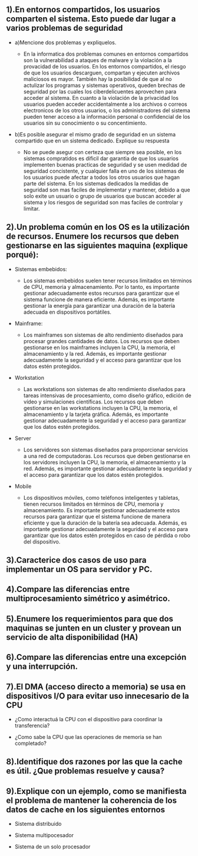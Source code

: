 ## 1).En entornos compartidos, los usuarios comparten el sistema. Esto puede dar lugar a varios problemas de seguridad

* a)Mencione dos problemas y expliquelos.

  * En la informatica dos problemas comunes en entornos compartidos son la vulnerabilidad a ataques de malware y la violación a la provacidad de los usuarios.
  En los entornos compartidos, el riesgo de que los usuarios descarguen, compartan y ejecuten archivos maliciosos es mayor. También hay la posibilidad de que al no actulizar los programas y sistemas operativos, queden brechas de seguridad por las cuales los ciberdelicuentes aprovechen para acceder al sistema.
  En cuanto a la violación de la privacidad los usuarios pueden acceder accidentalmente a los archivos o correos electronicos de los otros usuarios, o los administradores del sistema pueden tener acceso a la información personal o confidencial de los usuarios sin su conocimiento o su concentimiento.
 
* b)Es posible asegurar el mismo grado de seguridad en un sistema compartido que en un sistema dedicado. Explique su respuesta

  * No se puede asegur con certeza que siempre sea posible, en los sistemas compratidos es dificil dar garantia de que los usuarios implementen buenas practicas de seguridad y se usen medidad de seguridad concistente, y cualquier falla en uno de los sistemas de los usuarios puede afectar a todos los otros usuarios que hagan parte del sistema.
  En los sistemas dedicados la medidas de seguridad son mas faciles de implementar y mantener, debido a que solo exite un usuario o grupo de usuarios que buscan acceder al sistema y los riesgos de seguridad son mas faciles de controlar y limitar.


## 2).Un problema común en los OS es la utilización de recursos. Enumere los recursos que deben gestionarse en las siguientes maquina (explique porqué):

* Sistemas embebidos:
  * Los sistemas embebidos suelen tener recursos limitados en términos de CPU, memoria y almacenamiento. Por lo tanto, es importante gestionar adecuadamente estos recursos para garantizar que el sistema funcione de manera eficiente. Además, es importante gestionar la energía para garantizar una duración de la batería adecuada en dispositivos portátiles.

* Mainframe:
  * Los mainframes son sistemas de alto rendimiento diseñados para procesar grandes cantidades de datos. Los recursos que deben gestionarse en los mainframes incluyen la CPU, la memoria, el almacenamiento y la red. Además, es importante gestionar adecuadamente la seguridad y el acceso para garantizar que los datos estén protegidos.

* Workstation
  * Las workstations son sistemas de alto rendimiento diseñados para tareas intensivas de procesamiento, como diseño gráfico, edición de vídeo y simulaciones científicas. Los recursos que deben gestionarse en las workstations incluyen la CPU, la memoria, el almacenamiento y la tarjeta gráfica. Además, es importante gestionar adecuadamente la seguridad y el acceso para garantizar que los datos estén protegidos.
  
* Server
  * Los servidores son sistemas diseñados para proporcionar servicios a una red de computadoras. Los recursos que deben gestionarse en los servidores incluyen la CPU, la memoria, el almacenamiento y la red. Además, es importante gestionar adecuadamente la seguridad y el acceso para garantizar que los datos estén protegidos.

* Mobile
  * Los dispositivos móviles, como teléfonos inteligentes y tabletas, tienen recursos limitados en términos de CPU, memoria y almacenamiento. Es importante gestionar adecuadamente estos recursos para garantizar que el sistema funcione de manera eficiente y que la duración de la batería sea adecuada. Además, es importante gestionar adecuadamente la seguridad y el acceso para garantizar que los datos estén protegidos en caso de pérdida o robo del dispositivo.


## 3).Caracterice dos casos de uso para implementar un OS para servidor y PC.





## 4).Compare las diferencias entre multiprocesamiento simétrico y asimétrico.





## 5).Enumere los requerimientos para que dos maquinas se junten en un cluster y provean un servicio de alta disponibilidad (HA)







## 6).Compare las diferencias entre una excepción y una interrupción.






## 7).El DMA (acceso directo a memoria) se usa en dispositivos I/O para evitar uso innecesario de la   CPU

* ¿Como interactuá la CPU con el dispositivo para coordinar la transferencia?


* ¿Como sabe la CPU que las operaciones de memoria se han completado?



## 8).Identifique dos razones por las que la cache es útil. ¿Que problemas resuelve y causa?





## 9).Explique con un ejemplo, como se manifiesta el problema de mantener la coherencia de los datos de cache en los siguientes entornos

* Sistema distribuido

* Sistema multipocesador

* Sistema de un solo procesador
